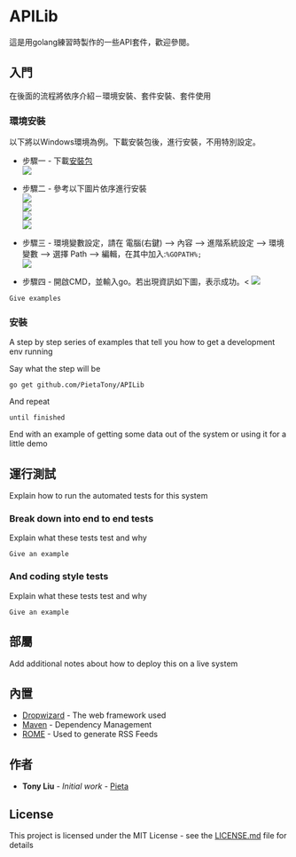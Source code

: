 # APILib

這是用golang練習時製作的一些API套件，歡迎參閱。<br>

## 入門

在後面的流程將依序介紹－環境安裝、套件安裝、套件使用

### 環境安裝
以下將以Windows環境為例。下載安裝包後，進行安裝，不用特別設定。

* 步驟一 - 下載[安裝包](https://golang.org/dl/) <br>
![](/img/install/go0.png)<br>

* 步驟二 - 參考以下圖片依序進行安裝<br>
![](/img/install/go1.png)<br>
![](/img/install/go2.png)<br>
![](/img/install/go3.png)<br>
![](/img/install/go4.png)<br>

* 步驟三 - 環境變數設定，請在 電腦(右鍵) --> 內容 --> 進階系統設定 --> 環境變數 --> 選擇 Path --> 編輯，在其中加入:```%GOPATH%;```<br>
![](/img/install/go5.png)<br>

* 步驟四 - 開啟CMD，並輸入go。若出現資訊如下圖，表示成功。<
![](/img/install/go6.png)<br>

```
Give examples
```

### 安裝

A step by step series of examples that tell you how to get a development env running

Say what the step will be

```
go get github.com/PietaTony/APILib
```

And repeat

```
until finished
```

End with an example of getting some data out of the system or using it for a little demo

## 運行測試

Explain how to run the automated tests for this system

### Break down into end to end tests

Explain what these tests test and why

```
Give an example
```

### And coding style tests

Explain what these tests test and why

```
Give an example
```

## 部屬

Add additional notes about how to deploy this on a live system

## 內置

* [Dropwizard](http://www.dropwizard.io/1.0.2/docs/) - The web framework used
* [Maven](https://maven.apache.org/) - Dependency Management
* [ROME](https://rometools.github.io/rome/) - Used to generate RSS Feeds

## 作者

* **Tony Liu** - *Initial work* - [Pieta](https://github.com/PietaTony)

## License

This project is licensed under the MIT License - see the [LICENSE.md](LICENSE.md) file for details
